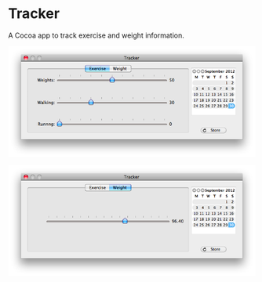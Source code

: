 Tracker
=======

A Cocoa app to track exercise and weight information.

![Exercise Tracker](https://github.com/crivasg/Tracker/raw/master/doc/Tracker.Exercise.png)

![Weight Tracker](https://github.com/crivasg/Tracker/raw/master/doc/Tracker.Weight.png)